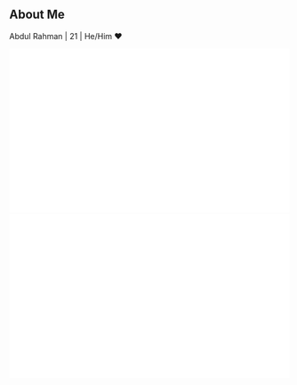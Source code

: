 ## About Me

Abdul Rahman | 21 | He/Him ❤

<picture>
   <source media="(prefers-color-scheme: dark)" srcset="https://github.com/Abdul1810/github-stats/blob/master/generated/overview.svg#gh-dark-mode-only" />
   <source media="(prefers-color-scheme: light)" srcset="https://github.com/Abdul1810/github-stats/blob/master/generated/overview.svg#gh-light-mode-only" />
   <img src="https://github.com/Abdul1810/github-stats/blob/master/generated/overview.svg#gh-light-mode-only">
</picture>

<picture>
   <source media="(prefers-color-scheme: dark)" srcset="https://github.com/Abdul1810/github-stats/blob/master/generated/languages.svg#gh-dark-mode-only" />
   <source media="(prefers-color-scheme: light)" srcset="https://github.com/Abdul1810/github-stats/blob/master/generated/languages.svg#gh-light-mode-only" />
   <img src="https://github.com/Abdul1810/github-stats/blob/master/generated/languages.svg#gh-light-mode-only">
</picture>
